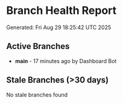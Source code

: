 # Branch Health Report
Generated: Fri Aug 29 18:25:42 UTC 2025

## Active Branches
- **main** - 17 minutes ago by Dashboard Bot

## Stale Branches (>30 days)
No stale branches found

